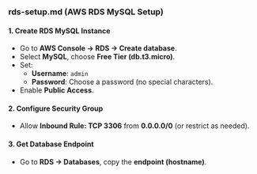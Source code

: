 ### **rds-setup.md (AWS RDS MySQL Setup)**  

#### **1. Create RDS MySQL Instance**  
- Go to **AWS Console → RDS → Create database**.  
- Select **MySQL**, choose **Free Tier (db.t3.micro)**.  
- Set:  
  - **Username**: `admin`  
  - **Password**: Choose a password (no special characters).  
- Enable **Public Access**.  

#### **2. Configure Security Group**  
- Allow **Inbound Rule: TCP 3306** from **0.0.0.0/0** (or restrict as needed).  

#### **3. Get Database Endpoint**  
- Go to **RDS → Databases**, copy the **endpoint (hostname)**.  
